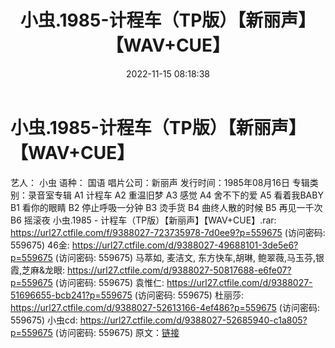 ﻿---
title: 小虫.1985-计程车（TP版）【新丽声】【WAV+CUE】
date: 2022-11-15 08:18:38
categories: WAV车载音乐、镜像
tags: 华语中文
---
# 小虫.1985-计程车（TP版）【新丽声】【WAV+CUE】

艺人： 小虫
语种： 国语
唱片公司：新丽声
发行时间：1985年08月16日
专辑类别：录音室专辑
A1 计程车
A2 重温旧梦
A3 感觉
A4 舍不下的爱
A5 看着我BABY
B1 看你的眼睛
B2 停止呼吸一分钟
B3 烫手货
B4 曲终人散的时候
B5 再见一千次
B6 摇滚夜
小虫.1985 - 计程车（TP版）【新丽声】【WAV+CUE】.rar: https://url27.ctfile.com/f/9388027-723735978-7d0ee9?p=559675
(访问密码: 559675)
46金: https://url27.ctfile.com/d/9388027-49688101-3de5e6?p=559675
(访问密码: 559675)
马萃如, 麦洁文, 东方快车,胡琳, 鲍翠薇,马玉芬,银霞,芝麻&龙眼: https://url27.ctfile.com/d/9388027-50817688-e6fe07?p=559675
(访问密码: 559675)
袁惟仁: https://url27.ctfile.com/d/9388027-51696655-bcb241?p=559675
(访问密码: 559675)
杜丽莎: https://url27.ctfile.com/d/9388027-52613166-4ef486?p=559675
(访问密码: 559675)
小虫cd: https://url27.ctfile.com/d/9388027-52685940-c1a805?p=559675
(访问密码: 559675)
原文：[链接](https://blog.sina.com.cn/s/blog_1647c7e760103108q.html)